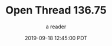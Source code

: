 ---
layout: podcast
title: "Open Thread 136.75"
author: a reader
description: https://slatestarcodex.com/2019/09/18/open-thread-136-75/
date: 2019-09-18 12:45:00 PDT
length: 60767
duration: 15
guid: open-thread-136-75
---